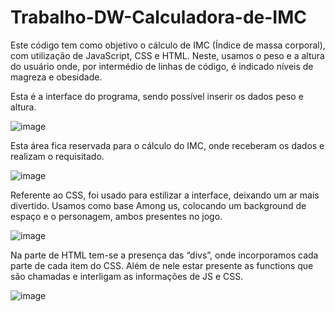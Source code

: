 # Trabalho-DW-Calculadora-de-IMC

Este código tem como objetivo o cálculo de IMC (Índice de massa corporal), com utilização de JavaScript, CSS e HTML. Neste, usamos o peso e a altura do usuário onde, por intermédio de linhas de código, é indicado níveis de magreza e obesidade.


Esta é a interface do programa, sendo possível inserir os dados peso e altura.

![image](https://user-images.githubusercontent.com/88158868/228687499-2366a482-6419-4a96-9bc0-bf4ef0d106d4.png)


Esta área fica reservada para o cálculo do IMC, onde receberam os dados e realizam o requisitado.

![image](https://user-images.githubusercontent.com/88158868/228688167-9cb5a6e9-6b00-4505-9825-7ea054600358.png)


Referente ao CSS, foi usado para estilizar a interface, deixando um ar mais divertido. Usamos como base Among us, colocando um background de espaço e o personagem, ambos presentes no jogo.

![image](https://user-images.githubusercontent.com/88158868/228690634-f0401287-6fae-4644-b7a4-15640abb6fb7.png)

Na parte de HTML tem-se a presença das “divs”, onde incorporamos cada parte de cada item do CSS. Além de nele estar presente as functions que são chamadas e interligam as informações de JS e CSS.

![image](https://user-images.githubusercontent.com/88158868/228693460-7fc0d47a-2cb3-4cd6-bdeb-dcca96535b05.png)


